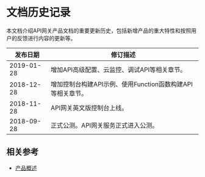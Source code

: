 # 文档历史记录

本文档介绍API网关产品文档的重要更新历史，包括新增产品的重大特性和按照用户的反馈进行内容的更新等。

|  发布日期  |  修订描述      |
|-|-|
|  2019-01-28  | 增加API高级配置、云监控、调试API等相关章节。 |
|  2018-12-28  | 增加控制台构建API示例、使用Function函数构建API等相关章节。 |
|  2018-11-28  | API网关英文版控制台上线。 |
|  2018-09-28  | 正式公测。API网关服务正式进入公测。 |


## 相关参考

- [产品概述](../Introduction/Product-Overview.md)

